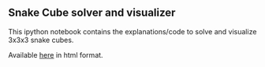 ## Snake Cube solver and visualizer ##

This ipython notebook contains the explanations/code to solve and visualize 3x3x3 snake cubes.

Available [here](http://oscar6echo.github.io/SnakeCube2/SnakeCube_Python_Cython.html) in html format.



